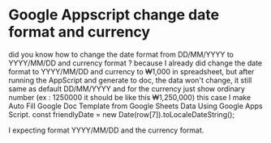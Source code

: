 
# Google Appscript change date format and currency

did you know how to change the date format from DD/MM/YYYY to YYYY/MM/DD and currency format ?
because I already did change the date format to YYYY/MM/DD and currency to  ₩1,000 in spreadsheet, but after running the AppScript and generate to doc, the data won't change, it still same as default DD/MM/YYYY and for the currency just show ordinary number (ex : 1250000 it should be like this  ₩1,250,000)
this case I make Auto Fill Google Doc Template from Google Sheets Data Using Google Apps Script.
const friendlyDate = new Date(row[7]).toLocaleDateString();
    

I expecting format YYYY/MM/DD and the currency format.

        